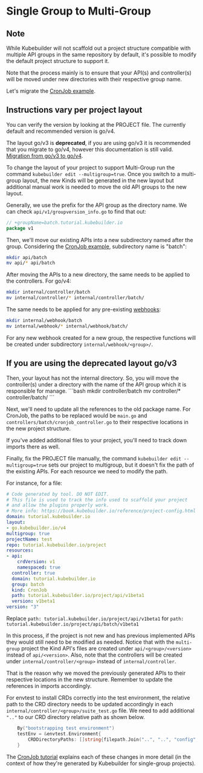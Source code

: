 # Single Group to Multi-Group

<aside class="note warning">

<h1>Note</h1>

While Kubebuilder will not scaffold out a project structure compatible
with multiple API groups in the same repository by default, it's possible
to modify the default project structure to support it.

Note that the process mainly is to ensure that your  API(s) and controller(s) will be moved under new directories with their respective group name.

</aside>

Let's migrate the [CronJob example][cronjob-tutorial].

<aside class="note warning">
<h1>Instructions vary per project layout</h1>

You can verify the version by looking at the PROJECT file. The currently default and
recommended version is go/v4.

The layout go/v3 is **deprecated**, if you are using go/v3 it is recommended that you migrate to
go/v4, however this documentation is still valid. [Migration from go/v3 to go/v4][migration-guide].

</aside>

To change the layout of your project to support Multi-Group run the command
`kubebuilder edit --multigroup=true`. Once you switch to a multi-group layout, the new Kinds
will be generated in the new layout but additional manual work is needed
to move the old API groups to the new layout.

Generally, we use the prefix for the API group as the directory name. We
can check `api/v1/groupversion_info.go` to find that out:

```go
// +groupName=batch.tutorial.kubebuilder.io
package v1
```

Then, we'll move our existing APIs into a new subdirectory named after the group. Considering the [CronJob example][cronjob-tutorial], subdirectory name is "batch":

```bash
mkdir api/batch
mv api/* api/batch
```

After moving the APIs to a new directory, the same needs to be applied to the controllers. For go/v4:

```bash
mkdir internal/controller/batch
mv internal/controller/* internal/controller/batch/
```

The same needs to be applied for any pre-existing [webhooks][webhooks]:
```bash
mkdir internal/webhook/batch
mv internal/webhook/* internal/webhook/batch/
```
For any new webhook created for a new group, the respective functions will be created under subdirectory `internal/webhook/<group>/`.

<aside class="note">
<h1>If you are using the deprecated layout go/v3</h1>
Then, your layout has not the internal directory. So, you will move the controller(s) under a directory with the name of the API group which it is responsible for manage.
```bash
mkdir controller/batch
mv controller/* controller/batch/
```

Next, we'll need to update all the references to the old package name.
For CronJob, the paths to be replaced would be `main.go` and `controllers/batch/cronjob_controller.go` to their respective locations in the new project structure.

If you've added additional files to your project, you'll need to track down
imports there as well.

Finally, fix the PROJECT file manually, the command `kubebuilder edit --multigroup=true`
sets our project to multigroup, but it doesn't fix the path of the existing APIs.
For each resource we need to modify the path.

For instance, for a file:

```yaml
# Code generated by tool. DO NOT EDIT.
# This file is used to track the info used to scaffold your project
# and allow the plugins properly work.
# More info: https://book.kubebuilder.io/reference/project-config.html
domain: tutorial.kubebuilder.io
layout:
- go.kubebuilder.io/v4
multigroup: true
projectName: test
repo: tutorial.kubebuilder.io/project
resources:
- api:
    crdVersion: v1
    namespaced: true
  controller: true
  domain: tutorial.kubebuilder.io
  group: batch
  kind: CronJob
  path: tutorial.kubebuilder.io/project/api/v1beta1
  version: v1beta1
version: "3"
```

Replace `path: tutorial.kubebuilder.io/project/api/v1beta1` for
`path: tutorial.kubebuilder.io/project/api/batch/v1beta1`

In this process, if the project is not new and has previous implemented APIs they would still need to be modified as needed.
Notice that with the `multi-group` project the Kind API's files are created under `api/<group>/<version>` instead of `api/<version>`.
Also, note that the controllers will be created under `internal/controller/<group>` instead of `internal/controller`.

That is the reason why we moved the previously generated APIs to their respective locations in the new structure.
Remember to update the references in imports accordingly.

For envtest to install CRDs correctly into the test environment, the relative path to the CRD directory needs to be updated accordingly in each `internal/controller/<group>/suite_test.go` file. We need to add additional `".."` to our CRD directory relative path as shown below.

```go
    By("bootstrapping test environment")
    testEnv = &envtest.Environment{
        CRDDirectoryPaths: []string{filepath.Join("..", "..", "config", "crd", "bases")},
    }
```

The [CronJob tutorial][cronjob-tutorial] explains each of these changes in
more detail (in the context of how they're generated by Kubebuilder for
single-group projects).

[multi-group-issue]: https://github.com/kubernetes-sigs/kubebuilder/issues/923 "Kubebuilder Issue #923"
[cronjob-tutorial]: /cronjob-tutorial/cronjob-tutorial.md "Tutorial: Building CronJob"
[migration-guide]: /migration/migration_guide_gov3_to_gov4.md "Migration from go/v3 to go/v4"
[webhooks]: /cronjob-tutorial/webhook-implementation.md "Implementing defaulting/validating webhooks"
